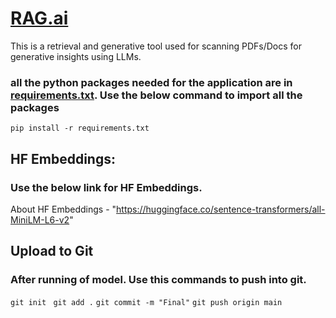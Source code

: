 # <u>RAG.ai</u>
This is a retrieval and generative tool used for scanning PDFs/Docs for generative insights using LLMs. 
### all the python packages needed for the application are in <u>requirements.txt</u>. Use the below command to import all the packages
`` pip install -r requirements.txt ``
## HF Embeddings: 
### Use the below link for HF Embeddings.
About HF Embeddings - "https://huggingface.co/sentence-transformers/all-MiniLM-L6-v2"

## Upload to Git
### After running of model. Use this commands to push into git.
``git init ``
``git add .``
``git commit -m "Final"``
``git push origin main``